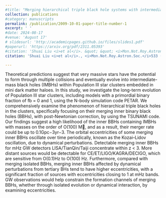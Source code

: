 ```yaml
---
#title: "Merging hierarchical triple black hole systems with intermediate-mass black holes in population III star clusters"
collection: publications
#category: manuscripts
permalink: /publication/2009-10-01-paper-title-number-1
excerpt: ' '
#date: 2024-08-17
#venue: 'August 17'
# slidesurl: 'http://academicpages.github.io/files/slides1.pdf'
#paperurl: 'https://arxiv.org/pdf/2311.05393'
#citation: 'Shuai Liu <i>et al</i>. &quot; &quot; <i>Mon.Not.Roy.Astron.Soc.</i>533 (2024) 2, 2262-2281.'
citation: 'Shuai Liu <i>et al</i>., <i>Mon.Not.Roy.Astron.Soc.</i>533 (2024) 2, 2262-2281.'

---
```


Theoretical predictions suggest that very massive stars have the potential to form through multiple collisions and eventually evolve into intermediate-mass black holes (IMBHs) within Population III star clusters embedded in mini dark matter haloes. In this study, we investigate the long-term evolution of Population III star clusters, including models with a primordial binary fraction of fb = 0 and 1, using the N-body simulation code PETAR. We comprehensively examine the phenomenon of hierarchical triple black holes in the clusters, specifically focusing on their merging inner binary black holes (BBHs), with post-Newtonian correction, by using the TSUNAMI code. Our findings suggest a high likelihood of the inner BBHs containing IMBHs with masses on the order of O(100) M, and as a result, their merger rate could be up to 0.1Gpc−3yr−3. The orbital eccentricities of some merging inner BBHs oscillate over time periodically, known as the Kozai–Lidov oscillation, due to dynamical perturbations. Detectable merging inner BBHs for mHz GW detectors LISA/TianQin/Taiji concentrate within z < 3. More distant sources would be detectable for CE/ET/LIGO/KAGRA/DECIGO, which are sensitive from O(0.1)Hz to O(100) Hz. Furthermore, compared with merging isolated BBHs, merging inner BBHs affected by dynamical perturbations from tertiary BHs tend to have higher eccentricities, with a significant fraction of sources with eccentricities closing to 1 at mHz bands. GW observations would help constrain the formation channels of merging BBHs, whether through isolated evolution or dynamical interaction, by examining eccentricities.
